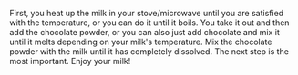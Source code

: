 First, you heat up the milk in your stove/microwave until you are satisfied with the temperature, or you can do it until it boils. 
You take it out and then add the chocolate powder, or you can also just add chocolate and mix it until it melts depending on your milk's temperature.
Mix the chocolate powder with the milk until it has completely dissolved. The next step is the most important.
Enjoy your milk!